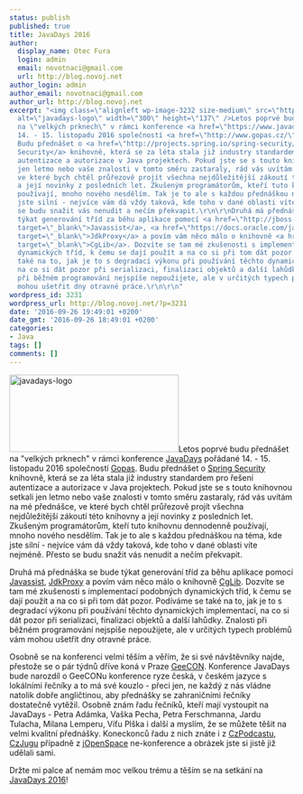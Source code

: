 ```yaml
---
status: publish
published: true
title: JavaDays 2016
author:
  display_name: Otec Fura
  login: admin
  email: novotnaci@gmail.com
  url: http://blog.novoj.net
author_login: admin
author_email: novotnaci@gmail.com
author_url: http://blog.novoj.net
excerpt: "<img class=\"alignleft wp-image-3232 size-medium\" src=\"http://blog.novoj.net/binary/2016/09/javadays-logo-300x137.png\"
  alt=\"javadays-logo\" width=\"300\" height=\"137\" />Letos poprvé budu přednášet
  na \"velkých prknech\" v rámci konference <a href=\"https://www.javadays.cz\" target=\"_blank\">JavaDays</a> pořádané
  14. - 15. listopadu 2016 společností <a href=\"http://www.gopas.cz/\" target=\"_blank\">Gopas</a>.
  Budu přednášet o <a href=\"http://projects.spring.io/spring-security/\" target=\"_blank\">Spring
  Security</a> knihovně, která se za léta stala již industry standardem pro řešení
  autentizace a autorizace v Java projektech. Pokud jste se s touto knihovnou setkali
  jen letmo nebo vaše znalosti v tomto směru zastaraly, rád vás uvítám na mé přednášce,
  ve které bych chtěl průřezově projít všechna nejdůležitější zákoutí této knihovny
  a její novinky z posledních let. Zkušeným programátorům, kteří tuto knihovnu dennodenně
  používají, mnoho nového nesdělím. Tak je to ale s každou přednáškou na téma, kde
  jste silní - nejvíce vám dá vždy taková, kde toho v dané oblasti víte nejméně. Přesto
  se budu snažit vás nenudit a nečím překvapit.\r\n\r\nDruhá má přednáška se bude
  týkat generování tříd za běhu aplikace pomocí <a href=\"http://jboss-javassist.github.io/javassist/\"
  target=\"_blank\">Javassist</a>, <a href=\"https://docs.oracle.com/javase/8/docs/api/java/lang/reflect/Proxy.html\"
  target=\"_blank\">JdkProxy</a> a povím vám něco málo o knihovně <a href=\"https://github.com/cglib/cglib\"
  target=\"_blank\">CgLib</a>. Dozvíte se tam mé zkušenosti s implementací podobných
  dynamických tříd, k čemu se dají použít a na co si při tom dát pozor. Podíváme se
  také na to, jak je to s degradací výkonu při používání těchto dynamických implementací,
  na co si dát pozor při serializaci, finalizaci objektů a další lahůdky. Znalosti
  při běžném programování nejspíše nepoužijete, ale v určitých typech problémů vám
  mohou ušetřit dny otravné práce.\r\n\r\n"
wordpress_id: 3231
wordpress_url: http://blog.novoj.net/?p=3231
date: '2016-09-26 19:49:01 +0200'
date_gmt: '2016-09-26 18:49:01 +0200'
categories:
- Java
tags: []
comments: []
---
```

<p><img class="alignleft wp-image-3232 size-medium" src="http://blog.novoj.net/binary/2016/09/javadays-logo-300x137.png" alt="javadays-logo" width="300" height="137" />Letos poprvé budu přednášet na "velkých prknech" v rámci konference <a href="https://www.javadays.cz" target="_blank">JavaDays</a> pořádané 14. - 15. listopadu 2016 společností <a href="http://www.gopas.cz/" target="_blank">Gopas</a>. Budu přednášet o <a href="http://projects.spring.io/spring-security/" target="_blank">Spring Security</a> knihovně, která se za léta stala již industry standardem pro řešení autentizace a autorizace v Java projektech. Pokud jste se s touto knihovnou setkali jen letmo nebo vaše znalosti v tomto směru zastaraly, rád vás uvítám na mé přednášce, ve které bych chtěl průřezově projít všechna nejdůležitější zákoutí této knihovny a její novinky z posledních let. Zkušeným programátorům, kteří tuto knihovnu dennodenně používají, mnoho nového nesdělím. Tak je to ale s každou přednáškou na téma, kde jste silní - nejvíce vám dá vždy taková, kde toho v dané oblasti víte nejméně. Přesto se budu snažit vás nenudit a nečím překvapit.</p>
<p>Druhá má přednáška se bude týkat generování tříd za běhu aplikace pomocí <a href="http://jboss-javassist.github.io/javassist/" target="_blank">Javassist</a>, <a href="https://docs.oracle.com/javase/8/docs/api/java/lang/reflect/Proxy.html" target="_blank">JdkProxy</a> a povím vám něco málo o knihovně <a href="https://github.com/cglib/cglib" target="_blank">CgLib</a>. Dozvíte se tam mé zkušenosti s implementací podobných dynamických tříd, k čemu se dají použít a na co si při tom dát pozor. Podíváme se také na to, jak je to s degradací výkonu při používání těchto dynamických implementací, na co si dát pozor při serializaci, finalizaci objektů a další lahůdky. Znalosti při běžném programování nejspíše nepoužijete, ale v určitých typech problémů vám mohou ušetřit dny otravné práce.</p>
<p><a id="more"></a><a id="more-3231"></a></p>
<p>Osobně se na konferenci velmi těším a věřím, že si své návštěvníky najde, přestože se o pár týdnů dříve koná v Praze <a href="http://2016.geecon.cz/" target="_blank">GeeCON</a>. Konference JavaDays bude narozdíl o GeeCONu konference ryze česká, v českém jazyce s lokálními řečníky a to má své kouzlo - přeci jen, ne každý z nás vládne natolik dobře angličtinou, aby přednášky se zahraničními řečníky dostatečně vytěžil. Osobně znám řadu řečníků, kteří mají vystoupit na JavaDays - Petra Adámka, Vaška Pecha, Petra Ferschmanna, Jardu Tulacha, Milana Lemperu, Víťu Plška i další a myslím, že se můžete těšit na velmi kvalitní přednášky. Koneckonců řadu z nich znáte i z <a href="https://soundcloud.com/czpodcast-1" target="_blank">CzPodcastu</a>, <a href="http://java.cz/detail.do?articleId=2252" target="_blank">CzJugu</a> případně z <a href="http://www.jopenspace.cz" target="_blank">jOpenSpace</a> ne-konference a obrázek jste si jistě již udělali sami.</p>
<p>Držte mi palce ať nemám moc velkou trému a těším se na setkání na <a href="https://www.javadays.cz" target="_blank">JavaDays 2016</a>!</p>
